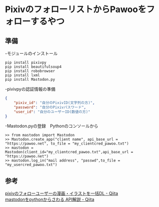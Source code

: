 # PixivのフォローリストからPawooをフォローするやつ
## 準備
-モジュールのインストール  

```bash:Terminal
pip install pixivpy  
pip install beautifulsoup4  
pip install robobrowser  
pip install lxml  
pip install Mastodon.py  
```  

-pivivpyの認証情報の準備  

```json:client.json  
{  
	"pixiv_id": "自分のPixivID(文字列の方)",  
	"password": "自分のPixivパスワード",  
	"user_id": "自分のユーザーID(数値の方)"  
}  
```

-Mastodon.pyの登録　Pythonのコンソールから  

```python:Terminal  
>> from mastodon import Mastodon  
>> Mastodon.create_app("client name", api_base_url = "https://pawoo.net", to_file = "my_clientcred_pawoo.txt")  
>> mastodon = Mastodon(client_id="my_clientcred_pawoo.txt",api_base_url = "https://pawoo.net")  
>> mastodon.log_in("mail address", "passwd",to_file = "my_usercred_pawoo.txt")  
```  

## 参考
[pixivのフォローユーザーの漫画・イラストを一括DL - Qiita](https://qiita.com/Hirosaji/items/304de7508df4b1cae904)  
[mastodonをpythonからさわる API解説 - Qiita](https://qiita.com/code_monkey/items/e4929ef13e2a2032d467)
